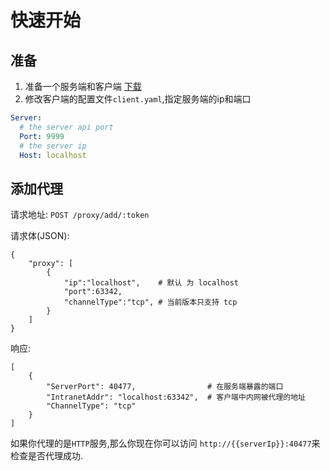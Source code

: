 # 快速开始

## 准备

1. 准备一个服务端和客户端 [下载](https://github.com/fzdwx/burst/releases)
2. 修改客户端的配置文件`client.yaml`,指定服务端的ip和端口

```yaml
Server:
  # the server api port
  Port: 9999
  # the server ip
  Host: localhost
```

## 添加代理

请求地址: `POST /proxy/add/:token`

请求体(JSON):

```jsonpath
{
    "proxy": [
        {
            "ip":"localhost",    # 默认 为 localhost
            "port":63342,
            "channelType":"tcp", # 当前版本只支持 tcp
        }
    ]
}
```

响应:

```jsonpath
[
    {
        "ServerPort": 40477,                # 在服务端暴露的端口
        "IntranetAddr": "localhost:63342",  # 客户端中内网被代理的地址
        "ChannelType": "tcp"                    
    }
]
```

如果你代理的是`HTTP`服务,那么你现在你可以访问 `http://{{serverIp}}:40477`来检查是否代理成功.